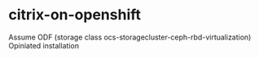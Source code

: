 # citrix-on-openshift

Assume ODF (storage class ocs-storagecluster-ceph-rbd-virtualization)
Opiniated installation
